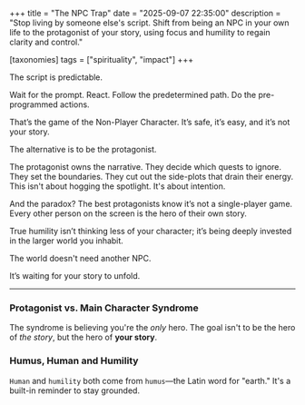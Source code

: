 +++
title = "The NPC Trap"
date = "2025-09-07 22:35:00"
description = "Stop living by someone else's script. Shift from being an NPC in your own life to the protagonist of your story, using focus and humility to regain clarity and control."

[taxonomies]
tags = ["spirituality", "impact"]
+++

The script is predictable.

Wait for the prompt. React. Follow the predetermined path. Do the pre-programmed actions.

That’s the game of the Non-Player Character. It’s safe, it’s easy, and it’s not your story.

The alternative is to be the protagonist.

The protagonist owns the narrative. They decide which quests to ignore. They set the boundaries. They cut out the side-plots that drain their energy. This isn't about hogging the spotlight. It's about intention.

And the paradox? The best protagonists know it’s not a single-player game. Every other person on the screen is the hero of their own story.

True humility isn’t thinking less of your character; it’s being deeply invested in the larger world you inhabit.

The world doesn't need another NPC.

It’s waiting for your story to unfold.

---

### Protagonist vs. Main Character Syndrome

The syndrome is believing you're the *only* hero. The goal isn't to be the hero of *the story*, but the hero of **your story**.

### Humus, Human and Humility

`Human` and `humility` both come from `humus`—the Latin word for "earth." It's a built-in reminder to stay grounded.